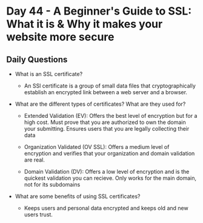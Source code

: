 # Day 44 -  A Beginner's Guide to SSL: What it is & Why it makes your website more secure

## Daily Questions

- What is an SSL certificate?
  - An SSl certificate is a group of small data files that cryptographically establish an encrypted link between a web server and a browser.

- What are the different types of certificates? What are they used for?
  - Extended Validation (EV): Offers the best level of encryption but for a high cost. Must prove that you are authorized  to own the domain your submitting. Ensures users that you are legally collecting their data
  
  - Organization Validated (OV SSL): Offers a medium level of encryption and verifies that your organization and domain validation are real.

  - Domain Validation (DV): Offers a low level of encryption and is the quickest validation you can recieve. Only works for the main domain, not for its subdomains

- What are some benefits of using SSL certificates?
  - Keeps users and personal data encrypted and keeps old and new users trust.